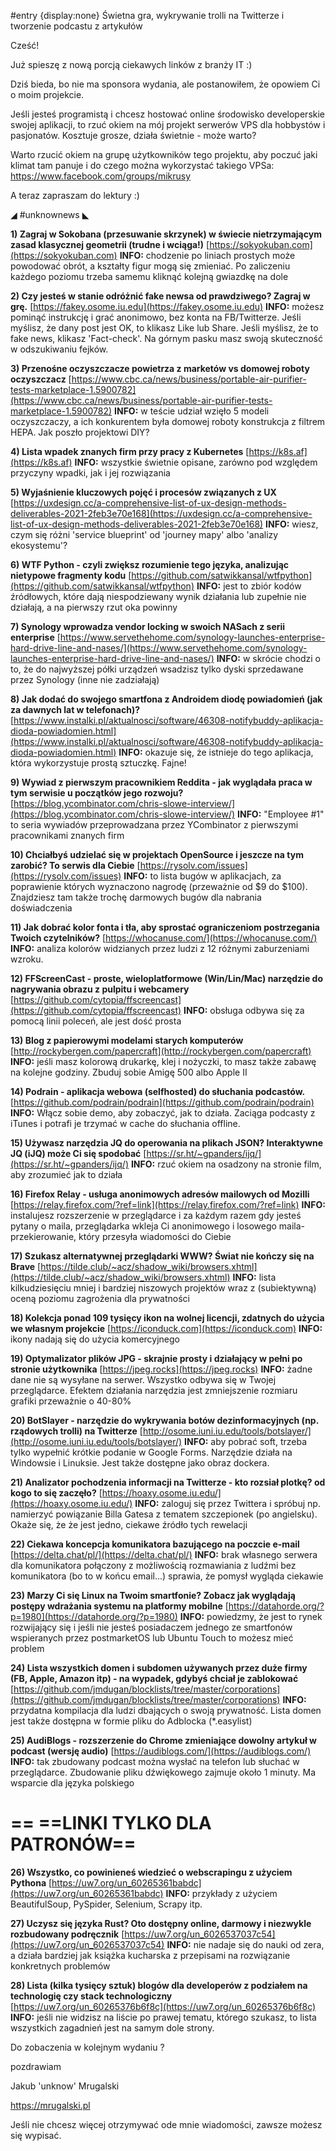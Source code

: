 #entry {display:none}
Świetna gra, wykrywanie trolli na Twitterze i tworzenie podcastu z artykułów

Cześć!

Już spieszę z nową porcją ciekawych linków z branży IT :)

Dziś bieda, bo nie ma sponsora wydania, ale postanowiłem, że opowiem Ci o moim projekcie.

Jeśli jesteś programistą i chcesz hostować online środowisko developerskie swojej aplikacji, to rzuć okiem na mój projekt serwerów VPS dla hobbystów i pasjonatów. Kosztuje grosze, działa świetnie - może warto?

Warto rzucić okiem na grupę użytkowników tego projektu, aby poczuć jaki klimat tam panuje i do czego można wykorzystać takiego VPSa: https://www.facebook.com/groups/mikrusy

 

A teraz zapraszam do lektury :)

 

◢ #unknownews ◣


**1) Zagraj w Sokobana (przesuwanie skrzynek) w świecie nietrzymającym zasad klasycznej geometrii (trudne i wciąga!)**
[https://sokyokuban.com](https://sokyokuban.com)
**INFO:** chodzenie po liniach prostych może powodować obrót, a kształty figur mogą się zmieniać. Po zaliczeniu każdego poziomu trzeba samemu kliknąć kolejną gwiazdkę na dole


**2) Czy jesteś w stanie odróżnić fake newsa od prawdziwego? Zagraj w grę.**
[https://fakey.osome.iu.edu](https://fakey.osome.iu.edu)
**INFO:** możesz pominąć instrukcję i grać anonimowo, bez konta na FB/Twitterze. Jeśli myślisz, że dany post jest OK, to klikasz Like lub Share. Jeśli myślisz, że to fake news, klikasz 'Fact-check'. Na górnym pasku masz swoją skuteczność w odszukiwaniu fejków.


**3) Przenośne oczyszczacze powietrza z marketów vs domowej roboty oczyszczacz**
[https://www.cbc.ca/news/business/portable-air-purifier-tests-marketplace-1.5900782](https://www.cbc.ca/news/business/portable-air-purifier-tests-marketplace-1.5900782)
**INFO:** w teście udział wzięło 5 modeli oczyszczaczy, a ich konkurentem była domowej roboty konstrukcja z filtrem HEPA. Jak poszło projektowi DIY?


**4) Lista wpadek znanych firm przy pracy z Kubernetes**
[https://k8s.af](https://k8s.af)
**INFO:** wszystkie świetnie opisane, zarówno pod względem przyczyny wpadki, jak i jej rozwiązania


**5) Wyjaśnienie kluczowych pojęć i procesów związanych z UX**
[https://uxdesign.cc/a-comprehensive-list-of-ux-design-methods-deliverables-2021-2feb3e70e168](https://uxdesign.cc/a-comprehensive-list-of-ux-design-methods-deliverables-2021-2feb3e70e168)
**INFO:** wiesz, czym się różni 'service blueprint' od 'journey mapy' albo 'analizy ekosystemu'?


**6) WTF Python - czyli zwiększ rozumienie tego języka, analizując nietypowe fragmenty kodu**
[https://github.com/satwikkansal/wtfpython](https://github.com/satwikkansal/wtfpython)
**INFO:** jest to zbiór kodów źródłowych, które dają niespodziewany wynik działania lub zupełnie nie działają, a na pierwszy rzut oka powinny


**7) Synology wprowadza vendor locking w swoich NASach z serii enterprise**
[https://www.servethehome.com/synology-launches-enterprise-hard-drive-line-and-nases/](https://www.servethehome.com/synology-launches-enterprise-hard-drive-line-and-nases/)
**INFO:** w skrócie chodzi o to, że do najwyższej półki urządzeń wsadzisz tylko dyski sprzedawane przez Synology (inne nie zadziałają)


**8) Jak dodać do swojego smartfona z Androidem diodę powiadomień (jak za dawnych lat w telefonach)?**
[https://www.instalki.pl/aktualnosci/software/46308-notifybuddy-aplikacja-dioda-powiadomien.html](https://www.instalki.pl/aktualnosci/software/46308-notifybuddy-aplikacja-dioda-powiadomien.html)
**INFO:** okazuje się, że istnieje do tego aplikacja, która wykorzystuje prostą sztuczkę. Fajne!


**9) Wywiad z pierwszym pracownikiem Reddita - jak wyglądała praca w tym serwisie u początków jego rozwoju?**
[https://blog.ycombinator.com/chris-slowe-interview/](https://blog.ycombinator.com/chris-slowe-interview/)
**INFO:** "Employee #1" to seria wywiadów przeprowadzana przez YCombinator z pierwszymi pracownikami znanych firm


**10) Chciałbyś udzielać się w projektach OpenSource i jeszcze na tym zarobić? To serwis dla Ciebie**
[https://rysolv.com/issues](https://rysolv.com/issues)
**INFO:** to lista bugów w aplikacjach, za poprawienie których wyznaczono nagrodę (przeważnie od $9 do $100). Znajdziesz tam także trochę darmowych bugów dla nabrania doświadczenia


**11) Jak dobrać kolor fonta i tła, aby sprostać ograniczeniom postrzegania Twoich czytelników?**
[https://whocanuse.com/](https://whocanuse.com/)
**INFO:** analiza kolorów widzianych przez ludzi z 12 różnymi zaburzeniami wzroku.


**12) FFScreenCast - proste, wieloplatformowe (Win/Lin/Mac) narzędzie do nagrywania obrazu z pulpitu i webcamery**
[https://github.com/cytopia/ffscreencast](https://github.com/cytopia/ffscreencast)
**INFO:** obsługa odbywa się za pomocą linii poleceń, ale jest dość prosta


**13) Blog z papierowymi modelami starych komputerów**
[http://rockybergen.com/papercraft](http://rockybergen.com/papercraft)
**INFO:** jeśli masz kolorową drukarkę, klej i nożyczki, to masz także zabawę na kolejne godziny. Zbuduj sobie Amigę 500 albo Apple II


**14) Podrain - aplikacja webowa (selfhosted) do słuchania podcastów.**
[https://github.com/podrain/podrain](https://github.com/podrain/podrain)
**INFO:** Włącz sobie demo, aby zobaczyć, jak to działa. Zaciąga podcasty z iTunes i potrafi je trzymać w cache do słuchania offline.


**15) Używasz narzędzia JQ do operowania na plikach JSON? Interaktywne JQ (iJQ) może Ci się spodobać**
[https://sr.ht/~gpanders/ijq/](https://sr.ht/~gpanders/ijq/)
**INFO:** rzuć okiem na osadzony na stronie film, aby zrozumieć jak to działa


**16) Firefox Relay - usługa anonimowych adresów mailowych od Mozilli**
[https://relay.firefox.com/?ref=link](https://relay.firefox.com/?ref=link)
**INFO:** instalujesz rozszerzenie w przeglądarce i za każdym razem gdy jesteś pytany o maila, przeglądarka wkleja Ci anonimowego i losowego maila-przekierowanie, który przesyła wiadomości do Ciebie


**17) Szukasz alternatywnej przeglądarki WWW? Świat nie kończy się na Brave**
[https://tilde.club/~acz/shadow_wiki/browsers.xhtml](https://tilde.club/~acz/shadow_wiki/browsers.xhtml)
**INFO:** lista kilkudziesięciu mniej i bardziej niszowych projektów wraz z (subiektywną) oceną poziomu zagrożenia dla prywatności


**18) Kolekcja ponad 109 tysięcy ikon na wolnej licencji, zdatnych do użycia we własnym projekcie**
[https://iconduck.com](https://iconduck.com)
**INFO:** ikony nadają się do użycia komercyjnego


**19) Optymalizator plików JPG - skrajnie prosty i działający w pełni po stronie użytkownika**
[https://jpeg.rocks](https://jpeg.rocks)
**INFO:** żadne dane nie są wysyłane na serwer. Wszystko odbywa się w Twojej przeglądarce. Efektem działania narzędzia jest zmniejszenie rozmiaru grafiki przeważnie o 40-80%


**20) BotSlayer - narzędzie do wykrywania botów dezinformacyjnych (np. rządowych trolli) na Twitterze**
[http://osome.iuni.iu.edu/tools/botslayer/](http://osome.iuni.iu.edu/tools/botslayer/)
**INFO:** aby pobrać soft, trzeba tylko wypełnić krótkie podanie w Google Forms. Narzędzie działa na Windowsie i Linuksie. Jest także dostępne jako obraz dockera.


**21) Analizator pochodzenia informacji na Twitterze - kto rozsiał plotkę? od kogo to się zaczęło?**
[https://hoaxy.osome.iu.edu/](https://hoaxy.osome.iu.edu/)
**INFO:** zaloguj się przez Twittera i spróbuj np. namierzyć powiązanie Billa Gatesa z tematem szczepionek (po angielsku). Okaże się, że że jest jedno, ciekawe źródło tych rewelacji


**22) Ciekawa koncepcja komunikatora bazującego na poczcie e-mail**
[https://delta.chat/pl/](https://delta.chat/pl/)
**INFO:** brak własnego serwera dla komunikatora połączony z możliwością rozmawiania z ludźmi bez komunikatora (bo to w końcu email...) sprawia, że pomysł wygląda ciekawie


**23) Marzy Ci się Linux na Twoim smartfonie? Zobacz jak wyglądają postępy wdrażania systemu na platformy mobilne**
[https://datahorde.org/?p=1980](https://datahorde.org/?p=1980)
**INFO:** powiedzmy, że jest to rynek rozwijający się i jeśli nie jesteś posiadaczem jednego ze smartfonów wspieranych przez postmarketOS lub Ubuntu Touch to możesz mieć problem


**24) Lista wszystkich domen i subdomen używanych przez duże firmy (FB, Apple, Amazon itp) - na wypadek, gdybyś chciał je zablokować**
[https://github.com/jmdugan/blocklists/tree/master/corporations](https://github.com/jmdugan/blocklists/tree/master/corporations)
**INFO:** przydatna kompilacja dla ludzi dbających o swoją prywatność. Lista domen jest także dostępna w formie pliku do Adblocka (*.easylist)


**25) AudiBlogs - rozszerzenie do Chrome zmieniające dowolny artykuł w podcast (wersję audio)**
[https://audiblogs.com/](https://audiblogs.com/)
**INFO:** tak zbudowany podcast można wysłać na telefon lub słuchać w przeglądarce. Zbudowanie pliku dźwiękowego zajmuje około 1 minuty. Ma wsparcie dla języka polskiego


== **==LINKI TYLKO DLA PATRONÓW==**
 ==

**26) Wszystko, co powinieneś wiedzieć o webscrapingu z użyciem Pythona**
[https://uw7.org/un_60265361babdc](https://uw7.org/un_60265361babdc)
**INFO:** przykłady z użyciem BeautifulSoup, PySpider, Selenium, Scrapy itp.


**27) Uczysz się języka Rust? Oto dostępny online, darmowy i niezwykle rozbudowany podręcznik**
[https://uw7.org/un_6026537037c54](https://uw7.org/un_6026537037c54)
**INFO:** nie nadaje się do nauki od zera, a działa bardziej jak książka kucharska z przepisami na rozwiązanie konkretnych problemów


**28) Lista (kilka tysięcy sztuk) blogów dla developerów z podziałem na technologię czy stack technologiczny**
[https://uw7.org/un_60265376b6f8c](https://uw7.org/un_60265376b6f8c)
**INFO:** jeśli nie widzisz na liście po prawej tematu, którego szukasz, to lista wszystkich zagadnień jest na samym dole strony.


 

Do zobaczenia w kolejnym wydaniu ? 

 
pozdrawiam

Jakub 'unknow' Mrugalski

https://mrugalski.pl

 
Jeśli nie chcesz więcej otrzymywać ode mnie wiadomości, zawsze możesz się wypisać.